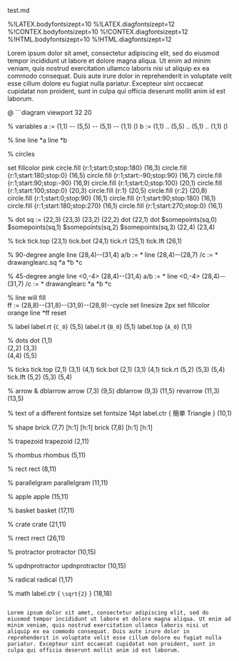test.md

%!LATEX.bodyfontsizept=10
%!LATEX.diagfontsizept=12
%!CONTEX.bodyfontsizept=10
%!CONTEX.diagfontsizept=12
%!HTML.bodyfontsizept=10
%!HTML.diagfontsizept=12

Lorem ipsum dolor sit amet, consectetur adipiscing elit, sed do
eiusmod tempor incididunt ut labore et dolore magna aliqua. Ut enim ad
minim veniam, quis nostrud exercitation ullamco laboris nisi ut
aliquip ex ea commodo consequat. Duis aute irure dolor in
reprehenderit in voluptate velit esse cillum dolore eu fugiat nulla
pariatur. Excepteur sint occaecat cupidatat non proident, sunt in
culpa qui officia deserunt mollit anim id est laborum.

@ ```diagram
  viewport 32 20

  % variables
  a := (1,1) -- (5,5) -- (5,1) -- (1,1) ()
  b := (1,1) .. (5,5) .. (5,1) .. (1,1) ()

  % line
  line *a
  line *b

  % circles

  set fillcolor pink
  circle.fill {r:1;start:0;stop:180} (16,3)
  circle.fill {r:1;start:180;stop:0} (16,5)
  circle.fill {r:1;start:-90;stop:90} (16,7)
  circle.fill {r:1;start:90;stop:-90} (16,9)
  circle.fill {r:1;start:0;stop:100} (20,1)
  circle.fill {r:1;start:100;stop:0} (20,3)
  circle.fill {r:1}                  (20,5)
  circle.fill {r:2}                  (20,8)
  circle.fill {r:1;start:0;stop:90}  (16,1)
  circle.fill {r:1;start:90;stop:180}  (16,1)
  circle.fill {r:1;start:180;stop:270}  (16,1)
  circle.fill {r:1;start:270;stop:0}  (16,1)

  % dot
  sq := (22,3) (23,3) (23,2) (22,2)
  dot (22,1)
  dot $somepoints(sq,0) $somepoints(sq,1) $somepoints(sq,2) $somepoints(sq,3) (22,4) (23,4)

  % tick
  tick.top (23,1)
  tick.bot (24,1)
  tick.rt  (25,1)
  tick.lft (26,1)

  % 90-degree angle
  line (28,4)--(31,4)
  a/b := *
  line (28,4)--(28,7)
  /c := *
  drawanglearc.sq *a *b *c

  % 45-degree angle
  line <0,-4> (28,4)--(31,4)
  a/b := *
  line <0,-4> (28,4)--(31,7)
  /c := *
  drawanglearc *a *b *c

  % line will fill      
  ff := (28,8)--(31,8)--(31,9)--(28,9)--cycle
  set linesize 2px
  set fillcolor orange
  line *ff
  reset

  % label
  label.rt  {``C_0``} (5,5)
  label.rt  {``B_0``} (5,1)
  label.top {``A_0``} (1,1)

  % dots
  dot (1,1) \
          (2,2) (3,3) \
          (4,4) (5,5)

  % ticks
  tick.top (2,1) (3,1) (4,1)
  tick.bot (2,1) (3,1) (4,1)
  tick.rt  (5,2) (5,3) (5,4)
  tick.lft (5,2) (5,3) (5,4)

  % arrow & dblarrow
  arrow (7,3) (9,5)
  dblarrow (9,3) (11,5)
  revarrow (11,3) (13,5)

  % text of a different fontsize
  set fontsize 14pt
  label.ctr { 簡単 Triangle } (10,1)

  % shape
  brick (7,7) [h:1] [h:1]
  brick (7,8) [h:1] [h:1]

  % trapezoid
  trapezoid (2,11)

  % rhombus
  rhombus (5,11)

  % rect
  rect (8,11)

  % parallelgram
  parallelgram (11,11)

  % apple
  apple (15,11)

  % basket
  basket (17,11)

  % crate
  crate (21,11)

  % rrect
  rrect (26,11)

  % protractor
  protractor (10,15)

  % updnprotractor
  updnprotractor (10,15)

  % radical
  radical (1,17)

  % math
  label.ctr { ``\sqrt{2}`` } (18,18)
  ```

Lorem ipsum dolor sit amet, consectetur adipiscing elit, sed do
eiusmod tempor incididunt ut labore et dolore magna aliqua. Ut enim ad
minim veniam, quis nostrud exercitation ullamco laboris nisi ut
aliquip ex ea commodo consequat. Duis aute irure dolor in
reprehenderit in voluptate velit esse cillum dolore eu fugiat nulla
pariatur. Excepteur sint occaecat cupidatat non proident, sunt in
culpa qui officia deserunt mollit anim id est laborum.
